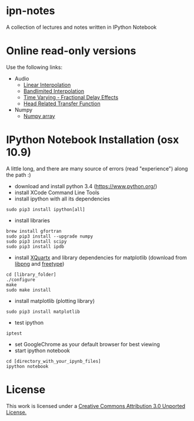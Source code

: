 ipn-notes
=========

A collection of lectures and notes written in IPython Notebook

Online read-only versions
=========================

Use the following links:

* Audio
  * [Linear Interpolation](http://nbviewer.ipython.org/github/brunodigiorgi/ipn-notes/blob/master/audio/LinearInterpolation.ipynb)
  * [Bandlimited Interpolation](http://nbviewer.ipython.org/github/brunodigiorgi/ipn-notes/blob/master/audio/BandlimitedInterpolation.ipynb)
  * [Time Varying - Fractional Delay Effects](http://nbviewer.ipython.org/github/brunodigiorgi/ipn-notes/blob/master/audio/TimeVarying-FractionalDelayEffects.ipynb)
  * [Head Related Transfer Function](http://nbviewer.ipython.org/github/brunodigiorgi/ipn-notes/blob/master/audio/hrtf.ipynb)
* Numpy
  * [Numpy array](http://nbviewer.ipython.org/github/brunodigiorgi/ipn-notes/blob/master/numpy/numpy-array.ipynb) 

IPython Notebook Installation (osx 10.9)
=============================

A little long, and there are many source of errors (read "experience") along the path :)

* download and install python 3.4 (https://www.python.org/)
* install XCode Command Line Tools
* install ipython with all its dependencies
```
sudo pip3 install ipython[all]
```
* install libraries
```
brew install gfortran
sudo pip3 install --upgrade numpy
sudo pip3 install scipy
sudo pip3 install ipdb
```
* install [XQuartx](http://xquartz.macosforge.org/landing/) and library dependencies for matplotlib (download from [libpng](http://www.libpng.org/pub/png/libpng.html) and [freetype](http://download.savannah.gnu.org/releases/freetype/))
```
cd [library_folder]
./configure
make
sudo make install
```
* install matplotlib (plotting library) 
```
sudo pip3 install matplotlib
```
* test ipython
```
iptest
```
* set GoogleChrome as your default browser for best viewing
* start ipython notebook 
```
cd [directory_with_your_ipynb_files]
ipython notebook
```

License
=======

This work is licensed under a [Creative Commons Attribution 3.0 Unported License.](http://creativecommons.org/licenses/by/3.0/)
